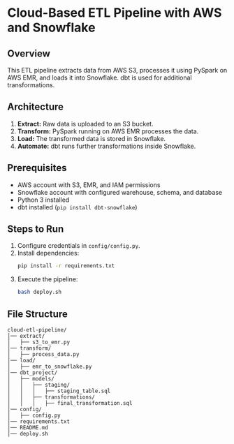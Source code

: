 # Cloud-Based ETL Pipeline with AWS and Snowflake

## Overview
This ETL pipeline extracts data from AWS S3, processes it using PySpark on AWS EMR, and loads it into Snowflake. dbt is used for additional transformations.

## Architecture
1. **Extract:** Raw data is uploaded to an S3 bucket.
2. **Transform:** PySpark running on AWS EMR processes the data.
3. **Load:** The transformed data is stored in Snowflake.
4. **Automate:** dbt runs further transformations inside Snowflake.

## Prerequisites
- AWS account with S3, EMR, and IAM permissions
- Snowflake account with configured warehouse, schema, and database
- Python 3 installed
- dbt installed (`pip install dbt-snowflake`)

## Steps to Run
1. Configure credentials in `config/config.py`.
2. Install dependencies:
   ```bash
   pip install -r requirements.txt
   ```
3. Execute the pipeline:
   ```bash
   bash deploy.sh
   ```

## File Structure
```
cloud-etl-pipeline/
│── extract/
│   ├── s3_to_emr.py
│── transform/
│   ├── process_data.py
│── load/
│   ├── emr_to_snowflake.py
│── dbt_project/
│   ├── models/
│   │   ├── staging/
│   │   │   ├── staging_table.sql
│   │   ├── transformations/
│   │   │   ├── final_transformation.sql
│── config/
│   ├── config.py
│── requirements.txt
│── README.md
│── deploy.sh
```
